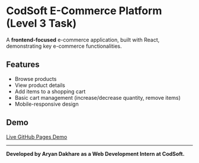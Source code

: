 # CodSoft E-Commerce Platform (Level 3 Task)

A **frontend-focused** e-commerce application, built with React, demonstrating key e-commerce functionalities.

## Features
- Browse products
- View product details
- Add items to a shopping cart
- Basic cart management (increase/decrease quantity, remove items)
- Mobile-responsive design

## Demo
[Live GitHub Pages Demo](https://your-username.github.io/CODSOFT-E-Commerce/) 

---
**Developed by Aryan Dakhare as a Web Development Intern at CodSoft.**
